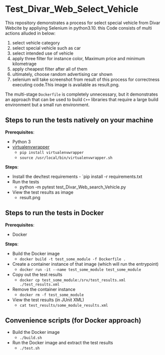 # Test_Divar_Web_Select_Vehicle

This repository demonstrates a process for select special vehicle from Divar Webcite by appliying Selenium in python3.10.
this Code consists of multi actions alluded in below:
1) select vehicle category
2) select special vehicle such as car
3) select intended use of vehicle
4) apply three filter for instance color, Maximum price and minimum kilometrage
5) apply cheapest filter after all of them
6) ultimately, choose random advertising car shown
7) selenium will take screenshot from result of this process for correctness executing code.This image is available as result.png.

The multi-stage `Dockerfile` is completely unnecessary, but it demonstrates an approach that can be used to build `C++` libraries that require a large build environment but a small run environment. 

## Steps to run the tests natively on your machine

**Prerequisites**:

- Python 3
- [virtualenvwrapper](https://virtualenvwrapper.readthedocs.io/en/latest/)
    - `pip install virtualenvwrapper`
    - `source /usr/local/bin/virtualenvwrapper.sh`

**Steps**:

- Install the dev/test requirements    - `pip install -r requirements.txt
- Run the tests
    - python -m pytest test_Divar_Web_search_Vehicle.py
- View the test results as image
    - result.png 

## Steps to run the tests in Docker

**Prerequisites**:

- Docker

**Steps**:

- Build the Docker image
    - `docker build -t test_some_module -f Dockerfile .`
- Create a container instance of that image (which will run the entrypoint)
    - `docker run -it --name test_some_module test_some_module`
- Copy out the test results
    - `docker cp test_some_module:/srv/test_results.xml ./test_results.xml`
- Remove the container instance
    - `docker rm -f test_some_module`
- View the test results (in JUnit XML)
    - `cat test_results/some_module_results.xml`

## Convenience scripts (for Docker approach)

- Build the Docker image
    - `./build.sh`
- Run the Docker image and extract the test results
    - `./test.sh`

